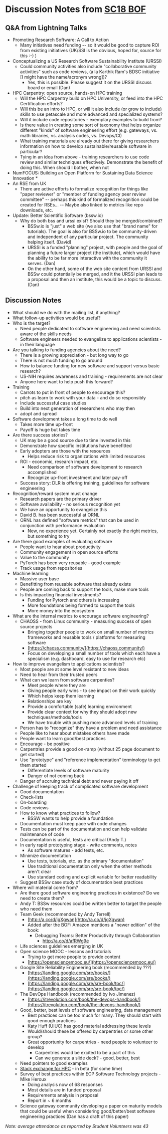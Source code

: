 # Discussion Notes from [SC18 BOF](index.md)

## Q&A from Lightning Talks

*   Promoting Research Software: A Call to Action
    *   Many initiatives need funding -- so it would be good to capture ROI from existing initiatives (UK/SSI is the obvious, hoped for, source for this :-) )
*   Conceptualizing a US Research Software Sustainability Institute (URSSI)
    *   Could community activities also include "collaborative community activities" such as code reviews, (a la Karthik Ram's BDSC initiative [I might have the name/acronym wrong])?
        *   Yes, this is possible. Please suggest it on the URSSI discuss board or email (Dan)
*   HPC Carpentry: open source, hands-on HPC training
    *   Will the HPC Carpentry build on HPC University, or feed into the HPC Certification efforts?
    *   Will this be an intro to HPC, or will it also include (or grow to include) skills to use petascale and more advanced and specialized systems?
    *   Will it include code repositories - exemplary examples to build from?
    *   Is there value in creating some sort of taxonomy that helps organize different "kinds" of software engineering effort (e.g. gateways, vs. math libraries, vs. analysis codes, vs. Devops/CI)
    *   What training materials are already out there for giving researchers information on how to develop sustainable/reusable software in particular?
    *   Tying in an idea from above - training researchers to use code review and similar techniques effectively. Demonstrate the benefit of doing this. When should I bother, when not
*   NumFOCUS: Building an Open Platform for Sustaining Data Science Innovation
    *   
*   An RSE from UK
    *   There are active efforts to formalize recognition for things like "paper reviewer" or "member of funding agency peer review committee" -- perhaps this kind of formalized recognition could be created for RSEs… -- Maybe also linked to metrics like repo downloads, etc.
*   Update: Better Scientific Software (bssw.io)
    *   Why do both bss and urssi exist? Should they be merged/combined?
        *   BSSw.io is "just" a web site (we also use that "brand name" for tutorials).  The goal is also for BSSw.io to be community-driven and independent of any particular project. The community helping itself. (David)
        *   URSSI is a funded "planning" project, with people and the goal of planning a future larger project (the institute), which would have the ability to be far more interactive with the community it serves. (Dan)
        *   On the other hand, some of the web site content from URSSI and BSSw could potentially be merged, and it the URSSI plan leads to a proposal and then an institute, this would be a topic to discuss. (Dan)

## Discussion Notes

*   What should we do with the mailing list, if anything?
*   What follow-up activities would be useful?
*   Who is the target?
    *   Need people dedicated to software engineering and need scientists aware of the skills needs
    *   Software engineers needed to evangelize to applications scientists - in their language
*   Are you talking to funding agencies about the need?
    *   There is a growing appreciation - but long way to go
    *   There is not much funding to go around
    *   How to balance funding for new software and support versus basic research?
    *   US-NIH requires awareness and training - requirements are not clear
    *   Anyone here want to help push this forward?
*   Training
    *   Carrots to put in front of people to encourage this?
    *   pitch as learn to work with your data - and do so responsibly
    *   Include successful case studies
    *   Build into next generation of researchers who may then
    *    adopt and spread
*   Software development takes a long time to do well
    *   Takes more time up-front
    *   Payoff is huge but takes time
*   Are there success stories?
    *   UK may be a good source due to time invested in this
    *   Demonstrate how specific institutions have benefitted
    *   Early adopters are those with the resources
        *   Helps reduce risk to organizations with limited resources
    *   ROI - economic, research impact, etc.
        *   Need comparison of software development to research accomplished
        *   Recognize up-front investment and later pay-off
    *   Success story: DLR is offering training, guidelines for software engineering
*   Recognition/reward system must change
    *   Research papers are the primary driver
    *   Software availability - no serious recognition yet
    *   We have an opportunity to evangelize this 
    *   David B. has been successful at ORNL
    *   ORNL has defined "software metrics" that can be used in conjunction with performance evaluation
        *   New, no experience yet.  Certainly not exactly the right metrics, but something to try
*   Are there good examples of evaluating software
    *   People want to hear about productivity
    *   Community engagement in open source efforts
    *   Value to the community
    *   PyTorch has been very reusable - good example
    *   Track usage from repositories
*   Machine learning
    *   Massive user base
    *   Benefitting from reusable software that already exists
    *   People are coming back to support the tools, make more tools
    *   Is this impacting financial investments?
        *   Funding for Pytorch and others is increasing
        *   More foundations being formed to support the tools
        *   More money into the ecosystem
*   What are the internal metrics to encourage software engineering?
    *   CHAOSS - from Linux community - measuring success of open source projects
        *   Bringing together people to work on small number of metrics frameworks and reusable tools / platforms for measuring software
        *   [https://chaoss.community/](https://chaoss.community/)
        *   Focus on developing a small number of tools which each have a specialism (e.g. dashboard, easy to use for research etc)
*   How to improve evangelism to applications scientists?
    *   Most people are at some level resistant to new ideas
    *   Need to hear from their trusted peers
    *   What can we learn from software carpenties?
        *   Meet people where they are
        *   Giving people early wins - to see impact on their work quickly
        *   Which helps keep them learning
        *   Relationships are key 
        *   Provide a comfortable (safe) learning environment
        *   Provide clear context for why they should adopt new techniques/methods/tools
        *   We have trouble with pushing more advanced levels of training
    *   Person has to "recognize" they have a problem and need assistance
    *   People like to hear about mistakes others have made
    *   People want to learn good/best practices
    *   Encourage - be positive
    *   Carpentries provide a good on-ramp (without 25 page document to get started)
    *   Use "prototype" and "reference implementation" terminology to get them started
        *   Differentiate levels of software maturity
        *   Danger of not coming back
    *   Danger of accruing technical debt and never paying it off
*   Challenge of keeping track of complicated software development
    *   Good documentation
    *   Check-lists
    *   On-boarding
    *   Code reviews
    *   How to know what practices to follow?
        *   BSSW wants to help provide a foundation
    *   Documentation must keep pace with code changes
    *   Tests can be part of the documentation and can help validate maintenance of code
    *   Documentation is useful, tests are critical (Andy T.)
    *   In early rapid prototyping stage - write comments, notes
        *   As software matures - add tests, etc.
    *   Minimize documentation
        *   Use tests, tutorials, etc. as the primary "documentation"
        *   Use traditional documentation only when the other methods aren't clear
        *   Use standard coding and explicit variable for better readability 
    *   Suggest BSSw case study of documentation best practices
*   Where will material come from?
    *   Are there good software engineering practices in existence?  Do we need to create them?
    *   Andy T: BSSw resources could be written better to target the people who need them
    *   Team Geek (recommended by Andy Terrell)
        *   [http://a.co/d/jgXgwan](http://a.co/d/jgXgwan)
        *   Added after the BOF: Amazon mentions a "newer edition" of the book: 
            *   Debugging Teams: Better Productivity through Collaboration
                *   [http://a.co/d/afRWg9e ](http://a.co/d/afRWg9e)
    *   Life sciences guidelines emerging in UK
    *   Open science MOOC - lessons and tutorials
        *   Trying to get more people to provide content
        *   [https://opensciencemooc.eu/](https://opensciencemooc.eu/)
    *   Google Site Reliability Engineering book (recommended by ???)
        *   [https://landing.google.com/sre/books/](https://landing.google.com/sre/books/)
        *   [https://landing.google.com/sre/sre-book/toc/](https://landing.google.com/sre/sre-book/toc/)
    *   The DevOps Handbook (recommended by Ivo Jimenez)
        *   [https://itrevolution.com/book/the-devops-handbook/](https://itrevolution.com/book/the-devops-handbook/)
    *   Good, better, best levels of software engineering, data management
        *   Best practices can be too much for many.  They should start with good enough practices
        *   Katy Huff (UIUC) has good material addressing these levels
        *   Would/should these be offered by carpentries or some other group?
        *   Great opportunity for carpentries - need people to volunteer to develop
            *   Carpentries would be excited to be a part of this
            *   Can we generate a slide deck? - good, better, best
    *   Need pointers to good examples
    *   [Stack exchange for HPC](https://scicomp.stackexchange.com/) - in beta (for some time)
    *   Survey of best practices within ECP Software Technology projects - Mike Heroux
        *   Doing analysis now of 68 responses
        *   Most details are in funded proposal
        *   Requirements analysis in proposal
        *   Report in ~ 6 months
    *   Science gateway community developing a paper on maturity models that could be useful when considering good/better/best software engineering practices (Dan has a draft of this paper)

*Note: average attendance as reported by Student Volunteers was 43*
